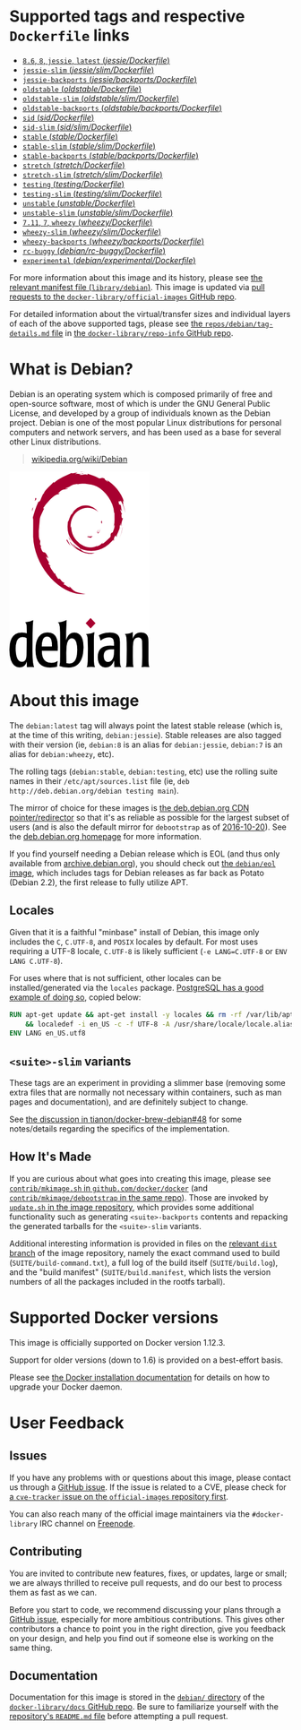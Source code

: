 # Supported tags and respective `Dockerfile` links

-	[`8.6`, `8`, `jessie`, `latest` (*jessie/Dockerfile*)](https://github.com/tianon/docker-brew-debian/blob/2c836bc53feb12f70a07dacaa6256d4d66624f38/jessie/Dockerfile)
-	[`jessie-slim` (*jessie/slim/Dockerfile*)](https://github.com/tianon/docker-brew-debian/blob/2c836bc53feb12f70a07dacaa6256d4d66624f38/jessie/slim/Dockerfile)
-	[`jessie-backports` (*jessie/backports/Dockerfile*)](https://github.com/tianon/docker-brew-debian/blob/2c836bc53feb12f70a07dacaa6256d4d66624f38/jessie/backports/Dockerfile)
-	[`oldstable` (*oldstable/Dockerfile*)](https://github.com/tianon/docker-brew-debian/blob/1626bb6698f1cab6e7529a4238717270699a8246/oldstable/Dockerfile)
-	[`oldstable-slim` (*oldstable/slim/Dockerfile*)](https://github.com/tianon/docker-brew-debian/blob/1626bb6698f1cab6e7529a4238717270699a8246/oldstable/slim/Dockerfile)
-	[`oldstable-backports` (*oldstable/backports/Dockerfile*)](https://github.com/tianon/docker-brew-debian/blob/1626bb6698f1cab6e7529a4238717270699a8246/oldstable/backports/Dockerfile)
-	[`sid` (*sid/Dockerfile*)](https://github.com/tianon/docker-brew-debian/blob/9b1dd4b1594b8df02f7caa739e84b187edaab404/sid/Dockerfile)
-	[`sid-slim` (*sid/slim/Dockerfile*)](https://github.com/tianon/docker-brew-debian/blob/9b1dd4b1594b8df02f7caa739e84b187edaab404/sid/slim/Dockerfile)
-	[`stable` (*stable/Dockerfile*)](https://github.com/tianon/docker-brew-debian/blob/2c836bc53feb12f70a07dacaa6256d4d66624f38/stable/Dockerfile)
-	[`stable-slim` (*stable/slim/Dockerfile*)](https://github.com/tianon/docker-brew-debian/blob/2c836bc53feb12f70a07dacaa6256d4d66624f38/stable/slim/Dockerfile)
-	[`stable-backports` (*stable/backports/Dockerfile*)](https://github.com/tianon/docker-brew-debian/blob/2c836bc53feb12f70a07dacaa6256d4d66624f38/stable/backports/Dockerfile)
-	[`stretch` (*stretch/Dockerfile*)](https://github.com/tianon/docker-brew-debian/blob/9b1dd4b1594b8df02f7caa739e84b187edaab404/stretch/Dockerfile)
-	[`stretch-slim` (*stretch/slim/Dockerfile*)](https://github.com/tianon/docker-brew-debian/blob/9b1dd4b1594b8df02f7caa739e84b187edaab404/stretch/slim/Dockerfile)
-	[`testing` (*testing/Dockerfile*)](https://github.com/tianon/docker-brew-debian/blob/9b1dd4b1594b8df02f7caa739e84b187edaab404/testing/Dockerfile)
-	[`testing-slim` (*testing/slim/Dockerfile*)](https://github.com/tianon/docker-brew-debian/blob/9b1dd4b1594b8df02f7caa739e84b187edaab404/testing/slim/Dockerfile)
-	[`unstable` (*unstable/Dockerfile*)](https://github.com/tianon/docker-brew-debian/blob/9b1dd4b1594b8df02f7caa739e84b187edaab404/unstable/Dockerfile)
-	[`unstable-slim` (*unstable/slim/Dockerfile*)](https://github.com/tianon/docker-brew-debian/blob/9b1dd4b1594b8df02f7caa739e84b187edaab404/unstable/slim/Dockerfile)
-	[`7.11`, `7`, `wheezy` (*wheezy/Dockerfile*)](https://github.com/tianon/docker-brew-debian/blob/1626bb6698f1cab6e7529a4238717270699a8246/wheezy/Dockerfile)
-	[`wheezy-slim` (*wheezy/slim/Dockerfile*)](https://github.com/tianon/docker-brew-debian/blob/1626bb6698f1cab6e7529a4238717270699a8246/wheezy/slim/Dockerfile)
-	[`wheezy-backports` (*wheezy/backports/Dockerfile*)](https://github.com/tianon/docker-brew-debian/blob/1626bb6698f1cab6e7529a4238717270699a8246/wheezy/backports/Dockerfile)
-	[`rc-buggy` (*debian/rc-buggy/Dockerfile*)](https://github.com/tianon/dockerfiles/blob/22a998f815d55217afa0075411b810b8889ceac1/debian/rc-buggy/Dockerfile)
-	[`experimental` (*debian/experimental/Dockerfile*)](https://github.com/tianon/dockerfiles/blob/22a998f815d55217afa0075411b810b8889ceac1/debian/experimental/Dockerfile)

For more information about this image and its history, please see [the relevant manifest file (`library/debian`)](https://github.com/docker-library/official-images/blob/master/library/debian). This image is updated via [pull requests to the `docker-library/official-images` GitHub repo](https://github.com/docker-library/official-images/pulls?q=label%3Alibrary%2Fdebian).

For detailed information about the virtual/transfer sizes and individual layers of each of the above supported tags, please see [the `repos/debian/tag-details.md` file](https://github.com/docker-library/repo-info/blob/master/repos/debian/tag-details.md) in [the `docker-library/repo-info` GitHub repo](https://github.com/docker-library/repo-info).

# What is Debian?

Debian is an operating system which is composed primarily of free and open-source software, most of which is under the GNU General Public License, and developed by a group of individuals known as the Debian project. Debian is one of the most popular Linux distributions for personal computers and network servers, and has been used as a base for several other Linux distributions.

> [wikipedia.org/wiki/Debian](https://en.wikipedia.org/wiki/Debian)

![logo](https://raw.githubusercontent.com/docker-library/docs/b449be7df57e9ed9086bb5821bfb5d6cdc5d67a4/debian/logo.png)

# About this image

The `debian:latest` tag will always point the latest stable release (which is, at the time of this writing, `debian:jessie`). Stable releases are also tagged with their version (ie, `debian:8` is an alias for `debian:jessie`, `debian:7` is an alias for `debian:wheezy`, etc).

The rolling tags (`debian:stable`, `debian:testing`, etc) use the rolling suite names in their `/etc/apt/sources.list` file (ie, `deb http://deb.debian.org/debian testing main`).

The mirror of choice for these images is [the deb.debian.org CDN pointer/redirector](https://deb.debian.org) so that it's as reliable as possible for the largest subset of users (and is also the default mirror for `debootstrap` as of [2016-10-20](https://anonscm.debian.org/cgit/d-i/debootstrap.git/commit/?id=9e8bc60ad1ccf3a25ce7890526b70059f3e770de)). See the [deb.debian.org homepage](https://deb.debian.org) for more information.

If you find yourself needing a Debian release which is EOL (and thus only available from [archive.debian.org](http://archive.debian.org)), you should check out [the `debian/eol` image](https://hub.docker.com/r/debian/eol/), which includes tags for Debian releases as far back as Potato (Debian 2.2), the first release to fully utilize APT.

## Locales

Given that it is a faithful "minbase" install of Debian, this image only includes the `C`, `C.UTF-8`, and `POSIX` locales by default. For most uses requiring a UTF-8 locale, `C.UTF-8` is likely sufficient (`-e LANG=C.UTF-8` or `ENV LANG C.UTF-8`).

For uses where that is not sufficient, other locales can be installed/generated via the `locales` package. [PostgreSQL has a good example of doing so](https://github.com/docker-library/postgres/blob/69bc540ecfffecce72d49fa7e4a46680350037f9/9.6/Dockerfile#L21-L24), copied below:

```dockerfile
RUN apt-get update && apt-get install -y locales && rm -rf /var/lib/apt/lists/* \
	&& localedef -i en_US -c -f UTF-8 -A /usr/share/locale/locale.alias en_US.UTF-8
ENV LANG en_US.utf8
```

## `<suite>-slim` variants

These tags are an experiment in providing a slimmer base (removing some extra files that are normally not necessary within containers, such as man pages and documentation), and are definitely subject to change.

See [the discussion in tianon/docker-brew-debian#48](https://github.com/tianon/docker-brew-debian/issues/48) for some notes/details regarding the specifics of the implementation.

## How It's Made

If you are curious about what goes into creating this image, please see [`contrib/mkimage.sh` in `github.com/docker/docker`](https://github.com/docker/docker/blob/master/contrib/mkimage.sh) (and [`contrib/mkimage/debootstrap` in the same repo](https://github.com/docker/docker/blob/master/contrib/mkimage/debootstrap)). Those are invoked by [`update.sh` in the image repository](https://github.com/tianon/docker-brew-debian/blob/master/update.sh), which provides some additional functionality such as generating `<suite>-backports` contents and repacking the generated tarballs for the `<suite>-slim` variants.

Additional interesting information is provided in files on the [relevant `dist` branch](https://github.com/tianon/docker-brew-debian/branches) of the image repository, namely the exact command used to build (`SUITE/build-command.txt`), a full log of the build itself (`SUITE/build.log`), and the "build manifest" (`SUITE/build.manifest`, which lists the version numbers of all the packages included in the rootfs tarball).

# Supported Docker versions

This image is officially supported on Docker version 1.12.3.

Support for older versions (down to 1.6) is provided on a best-effort basis.

Please see [the Docker installation documentation](https://docs.docker.com/installation/) for details on how to upgrade your Docker daemon.

# User Feedback

## Issues

If you have any problems with or questions about this image, please contact us through a [GitHub issue](https://github.com/tianon/docker-brew-debian/issues). If the issue is related to a CVE, please check for [a `cve-tracker` issue on the `official-images` repository first](https://github.com/docker-library/official-images/issues?q=label%3Acve-tracker).

You can also reach many of the official image maintainers via the `#docker-library` IRC channel on [Freenode](https://freenode.net).

## Contributing

You are invited to contribute new features, fixes, or updates, large or small; we are always thrilled to receive pull requests, and do our best to process them as fast as we can.

Before you start to code, we recommend discussing your plans through a [GitHub issue](https://github.com/tianon/docker-brew-debian/issues), especially for more ambitious contributions. This gives other contributors a chance to point you in the right direction, give you feedback on your design, and help you find out if someone else is working on the same thing.

## Documentation

Documentation for this image is stored in the [`debian/` directory](https://github.com/docker-library/docs/tree/master/debian) of the [`docker-library/docs` GitHub repo](https://github.com/docker-library/docs). Be sure to familiarize yourself with the [repository's `README.md` file](https://github.com/docker-library/docs/blob/master/README.md) before attempting a pull request.
